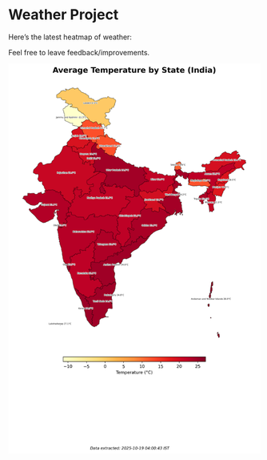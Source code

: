 # Weather Project

Here’s the latest heatmap of weather:

Feel free to leave feedback/improvements.

![India Heatmap](docs/assets/india_heatmap.png?v=F41516)
